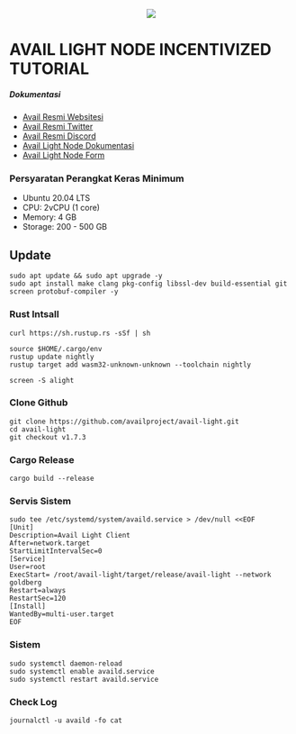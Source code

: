 <p style="font-size:14px" align="right">
<p align="center">
  <img height="auto" height="auto" src="https://github.com/bangpateng/avail-light-node/assets/38981255/2d242104-c837-4417-bfa7-910f613601e3">
</p>


#  AVAIL LIGHT NODE INCENTIVIZED TUTORIAL

##### Dokumentasi
 * [Avail Resmi Websitesi](https://www.availproject.org/)
 * [Avail Resmi Twitter](https://twitter.com/AvailProject)
 * [Avail Resmi Discord](https://discord.gg/kkHAXZCNZa)
 * [Avail Light Node Dokumentasi](https://docs.availproject.org/operate/node/light-client/)
 * [Avail Light Node Form](https://docs.google.com/forms/d/e/1FAIpQLSeL6aXqz6vBbYEgD1cZKaQ4vwbN2o3Rxys-wKTuKySVR-oS8g/viewform)


###  Persyaratan Perangkat Keras Minimum
- Ubuntu 20.04 LTS
- CPU: 2vCPU (1 core)
- Memory: 4 GB
- Storage: 200 - 500 GB


## Update
```
sudo apt update && sudo apt upgrade -y
sudo apt install make clang pkg-config libssl-dev build-essential git screen protobuf-compiler -y
```

### Rust Intsall
```
curl https://sh.rustup.rs -sSf | sh
```
```
source $HOME/.cargo/env
rustup update nightly
rustup target add wasm32-unknown-unknown --toolchain nightly
```
```
screen -S alight
```
### Clone Github
```
git clone https://github.com/availproject/avail-light.git
cd avail-light
git checkout v1.7.3
```
### Cargo Release
```
cargo build --release
```

### Servis Sistem
```
sudo tee /etc/systemd/system/availd.service > /dev/null <<EOF
[Unit] 
Description=Avail Light Client
After=network.target
StartLimitIntervalSec=0
[Service] 
User=root 
ExecStart= /root/avail-light/target/release/avail-light --network goldberg
Restart=always 
RestartSec=120
[Install] 
WantedBy=multi-user.target
EOF
```
### Sistem
```
sudo systemctl daemon-reload
sudo systemctl enable availd.service
sudo systemctl restart availd.service
```
### Check Log
```
journalctl -u availd -fo cat
```
